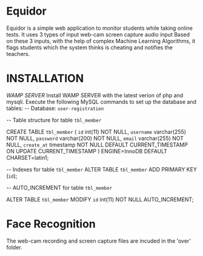 # Equidor
Equidor is a simple web application to monitor students while taking online tests. It uses 3 types of input  web-cam screen capture audio input Based on these 3 inputs, with the help of complex Machine Learning Algorithms, it flags students which the system thinks is cheating and notifies the teachers.

# INSTALLATION

*WAMP SERVER*
Install WAMP SERVER with the latest verion of php and mysqli. Execute the following MySQL commands to set up the database and tables: 
-- Database: `user-registration`

-- Table structure for table `tbl_member`

CREATE TABLE `tbl_member` (
  `id` int(11) NOT NULL,
  `username` varchar(255) NOT NULL,
  `password` varchar(200) NOT NULL,
  `email` varchar(255) NOT NULL,
  `create_at` timestamp NOT NULL DEFAULT CURRENT_TIMESTAMP ON UPDATE CURRENT_TIMESTAMP
) ENGINE=InnoDB DEFAULT CHARSET=latin1;

-- Indexes for table `tbl_member`
ALTER TABLE `tbl_member`
  ADD PRIMARY KEY (`id`);
  
-- AUTO_INCREMENT for table `tbl_member`

ALTER TABLE `tbl_member`
  MODIFY `id` int(11) NOT NULL AUTO_INCREMENT;
  
  # Face Recognition
  
  The web-cam recording and screen capture files are incuded in the 'over' folder.
